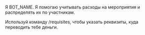 Я BOT_NAME. Я помогаю учитывать расходы на мероприятия и распределять их по участникам.

Используй команду /requisites, чтобы указать реквизиты, куда переводить тебе деньги.
